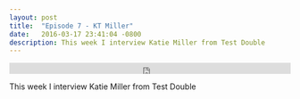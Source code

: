 ```yaml
---
layout: post
title:  "Episode 7 - KT Miller"
date:   2016-03-17 23:41:04 -0800
description: This week I interview Katie Miller from Test Double
---
```


<iframe width="100%" height="20" scrolling="no" frameborder="no" src="https://w.soundcloud.com/player/?url=https%3A//api.soundcloud.com/tracks/261556973&amp;color=ff5500&amp;inverse=false&amp;auto_play=false&amp;show_user=true"></iframe>

This week I interview Katie Miller from Test Double